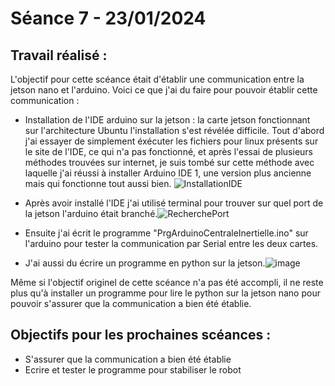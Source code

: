 # **Séance 7 - 23/01/2024**
## Travail réalisé :
L'objectif pour cette scéance était d'établir une communication entre la jetson nano et l'arduino.
Voici ce que j'ai du faire pour pouvoir établir cette communication : 
  - Installation de l'IDE arduino sur la jetson : la carte jetson fonctionnant sur l'architecture Ubuntu l'installation s'est révélée difficile. Tout d'abord j'ai essayer de simplement éxécuter les fichiers pour linux présents sur le site de l'IDE, ce qui n'a pas fonctionné, et après l'essai de plusieurs méthodes trouvées sur internet, je suis tombé sur cette méthode avec laquelle j'ai réussi à installer Arduino IDE 1, une version plus ancienne mais qui fonctionne tout aussi bien.  ![InstallationIDE](https://github.com/TibaudoRomain/ProjetAR/assets/146826729/374af2b7-89c3-48b4-982f-76be1890f996)
  - Après avoir installé l'IDE j'ai utilisé terminal pour trouver sur quel port de la jetson l'arduino était branché.![RecherchePort](https://github.com/TibaudoRomain/ProjetAR/assets/146826729/a5467d8d-d3a6-464f-8ef0-fe10f2543281)

  - Ensuite j'ai écrit le programme "PrgArduinoCentraleInertielle.ino" sur l'arduino pour tester la communication par Serial entre les deux cartes.

  - J'ai aussi du écrire un programme en python sur la jetson.![image](https://github.com/TibaudoRomain/ProjetAR/assets/146826729/c44674a4-7aa1-4ed9-9027-bcec2757a3a0)

Même si l'objectif originel de cette scéance n'a pas été accompli, il ne reste plus qu'à installer un programme pour lire le python sur la jetson nano pour pouvoir s'assurer que la communication a bien été établie.   
## Objectifs pour les prochaines scéances :
- S'assurer que la communication a bien été établie
- Ecrire et tester le programme pour stabiliser le robot
